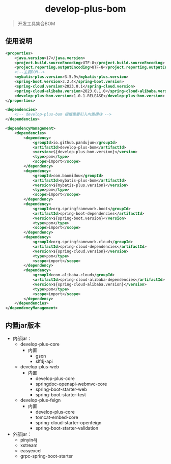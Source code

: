 <h1 align="center">develop-plus-bom</h1>

> 开发工具集合BOM

## 使用说明
```xml
<properties>
    <java.version>17</java.version>
    <project.build.sourceEncoding>UTF-8</project.build.sourceEncoding>
    <project.reporting.outputEncoding>UTF-8</project.reporting.outputEncoding>
    <!--主要BOM-->
    <mybatis-plus.version>3.5.9</mybatis-plus.version>
    <spring-boot.version>3.2.4</spring-boot.version>
    <spring-cloud.version>2023.0.1</spring-cloud.version>
    <spring-cloud-alibaba.version>2023.0.1.0</spring-cloud-alibaba.version>
    <develop-plus-bom.version>1.0.1.RELEASE</develop-plus-bom.version>
</properties>

<dependencies>
    <!-- develop-plus-bom 根据需要引入内置模块 -->
</dependencies>

<dependencyManagement>
    <dependencies>
        <dependency>
            <groupId>io.github.pandujun</groupId>
            <artifactId>develop-plus-bom</artifactId>
            <version>${develop-plus-bom.version}</version>
            <type>pom</type>
            <scope>import</scope>
        </dependency>
        <dependency>
            <groupId>com.baomidou</groupId>
            <artifactId>mybatis-plus-bom</artifactId>
            <version>${mybatis-plus.version}</version>
            <type>pom</type>
            <scope>import</scope>
        </dependency>
        <dependency>
            <groupId>org.springframework.boot</groupId>
            <artifactId>spring-boot-dependencies</artifactId>
            <version>${spring-boot.version}</version>
            <type>pom</type>
            <scope>import</scope>
        </dependency>
        <dependency>
            <groupId>org.springframework.cloud</groupId>
            <artifactId>spring-cloud-dependencies</artifactId>
            <version>${spring-cloud.version}</version>
            <type>pom</type>
            <scope>import</scope>
        </dependency>
        <dependency>
            <groupId>com.alibaba.cloud</groupId>
            <artifactId>spring-cloud-alibaba-dependencies</artifactId>
            <version>${spring-cloud-alibaba.version}</version>
            <type>pom</type>
            <scope>import</scope>
        </dependency>
    </dependencies>
</dependencyManagement>
```

## 内置jar版本
- 内部jar：
  - develop-plus-core
    - 内置
      - gson
      - slf4j-api
  - develop-plus-web
    - 内置
      - develop-plus-core
      - springdoc-openapi-webmvc-core
      - spring-boot-starter-web
      - spring-boot-starter-test
  - develop-plus-feign
    - 内置
      - develop-plus-core
      - tomcat-embed-core
      - spring-cloud-starter-openfeign
      - spring-boot-starter-validation
- 外部jar：
  - pinyin4j
  - xstream
  - easyexcel
  - grpc-spring-boot-starter
